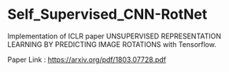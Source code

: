 # Self_Supervised_CNN-RotNet
Implementation of ICLR paper UNSUPERVISED REPRESENTATION LEARNING BY PREDICTING IMAGE ROTATIONS with Tensorflow. 


Paper Link : https://arxiv.org/pdf/1803.07728.pdf

 <!--<a href="https://trackgit.com">
<img src="https://us-central1-trackgit-analytics.cloudfunctions.net/token/ping/lcze25awfwrjvgtygrcl" alt="trackgit-views" />
</a>-->
